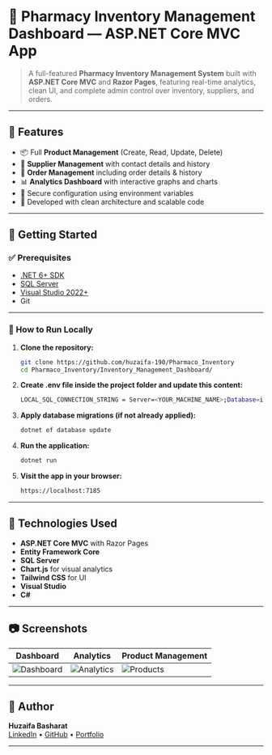# 💊 Pharmacy Inventory Management Dashboard — ASP.NET Core MVC App

> A full-featured **Pharmacy Inventory Management System** built with **ASP.NET Core MVC** and **Razor Pages**, featuring real-time analytics, clean UI, and complete admin control over inventory, suppliers, and orders.

---

## 📌 Features

- 📦 Full **Product Management** (Create, Read, Update, Delete)
- 🚚 **Supplier Management** with contact details and history
- 🧾 **Order Management** including order details & history
- 📊 **Analytics Dashboard** with interactive graphs and charts
- 🔐 Secure configuration using environment variables
- 🎯 Developed with clean architecture and scalable code

---

## 🚀 Getting Started

### ✅ Prerequisites

- [.NET 6+ SDK](https://dotnet.microsoft.com/download)
- [SQL Server](https://www.microsoft.com/en-us/sql-server/sql-server-downloads)
- [Visual Studio 2022+](https://visualstudio.microsoft.com/)
- Git

---

### 🔧 How to Run Locally

1. **Clone the repository:**

   ```bash
   git clone https://github.com/huzaifa-190/Pharmaco_Inventory
   cd Pharmaco_Inventory/Inventory_Management_Dashboard/

2. **Create .env file inside the project folder and update this content:**

   ````bash
   LOCAL_SQL_CONNECTION_STRING = Server=<YOUR_MACHINE_NAME>;Database=inventoryDB;Trusted_Connection=True;TrustServerCertificate=True
   
3. **Apply database migrations (if not already applied):**

   ````bash   
   dotnet ef database update

4. **Run the application:**

   ````bash
   dotnet run

5. **Visit the app in your browser:**

   ````bash
   https://localhost:7185

---

## 🧠 Technologies Used

- **ASP.NET Core MVC** with Razor Pages  
- **Entity Framework Core**
- **SQL Server**  
- **Chart.js** for visual analytics  
- **Tailwind CSS** for UI
- **Visual Studio**  
- **C#**

---

## 📷 Screenshots

| Dashboard | Analytics | Product Management |
|----------|-----------|--------------------|
| ![Dashboard](screenshots/dashboard.png) | ![Analytics](screenshots/analytics.png) | ![Products](screenshots/products.png) |


---

## 👤 Author

**Huzaifa Basharat**  
[LinkedIn](https://www.linkedin.com/in/huzaifa-basharat-941a01283/) • [GitHub](https://github.com/huzaifa-190) • [Portfolio](https://huzaifa-basharat.vercel.app/)

---


 
